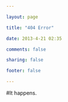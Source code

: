 ```yaml
---

layout: page

title: "404 Error"

date: 2013-4-21 02:35

comments: false

sharing: false

footer: false

---
```


#It happens.
